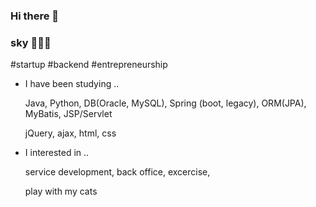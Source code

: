 ### Hi there 👋

### sky 👩🏻‍💻 



#startup  #backend   #entrepreneurship


- I have been studying ..
  
  
  Java, Python, DB(Oracle, MySQL), Spring (boot, legacy), ORM(JPA), MyBatis, JSP/Servlet
  
  
  
  jQuery, ajax, html, css

- I interested in ..
  
  
  service development, back office, excercise,
  
  
  
  play with my cats


<!--
**Jeong-sky-1003/Jeong-sky-1003** is a ✨ _special_ ✨ repository because its `README.md` (this file) appears on your GitHub profile.

